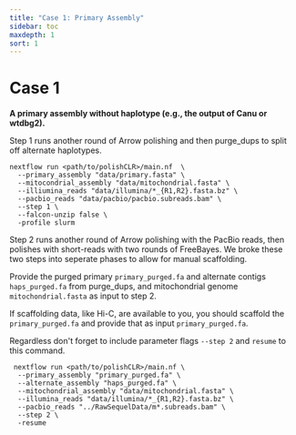```yaml
---
title: "Case 1: Primary Assembly"
sidebar: toc
maxdepth: 1
sort: 1
---
```


# Case 1
 **A primary assembly without haplotype  (e.g., the output of Canu or wtdbg2).**

Step 1 runs another round of Arrow polishing and then purge_dups to split off alternate haplotypes.

```
nextflow run <path/to/polishCLR>/main.nf  \
  --primary_assembly "data/primary.fasta" \
  --mitocondrial_assembly "data/mitochondrial.fasta" \
  --illiumina_reads "data/illumina/*_{R1,R2}.fasta.bz" \
  --pacbio_reads "data/pacbio/pacbio.subreads.bam" \
  --step 1 \
  --falcon-unzip false \
  -profile slurm
```

Step 2 runs another round of Arrow polishing with the PacBio reads, then polishes with short-reads with two rounds of FreeBayes. We broke these two steps into seperate phases to allow for manual scaffolding.

Provide the purged primary `primary_purged.fa` and alternate contigs `haps_purged.fa` from purge_dups, and mitochondrial genome `mitochondrial.fasta` as input to step 2. 

If scaffolding data, like Hi-C, are available to you, you should scaffold the `primary_purged.fa` and provide that as input `primary_purged.fa`. 

Regardless don't forget to include parameter flags `--step 2` and `resume` to this command. 

```
 nextflow run <path/to/polishCLR>/main.nf \
  --primary_assembly "primary_purged.fa" \
  --alternate_assembly "haps_purged.fa" \
  --mitochondrial_assembly "data/mitochondrial.fasta" \
  --illumina_reads "data/illumina/*_{R1,R2}.fasta.bz" \
  --pacbio_reads "../RawSequelData/m*.subreads.bam" \
  --step 2 \
  -resume
  ```
